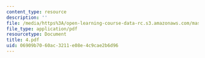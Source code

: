 ```yaml
---
content_type: resource
description: ''
file: /media/https%3A/open-learning-course-data-rc.s3.amazonaws.com/mas-666-developmental-entrepreneurship-fall-2003/06909b7060ac3211e08e4c9cae2b6d96_4.pdf
file_type: application/pdf
resourcetype: Document
title: 4.pdf
uid: 06909b70-60ac-3211-e08e-4c9cae2b6d96
---
```

